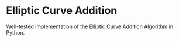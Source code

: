 # Elliptic Curve Addition
Well-tested implementation of the Elliptic Curve Addition Algorithm in Python. 